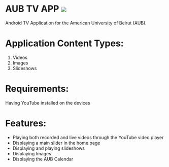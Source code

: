 # AUB TV APP <img src="https://img.shields.io/badge/AUBTV-1.0.0-blueviolet" />
Android TV Application for the American University of Beirut (AUB).

# Application Content Types:
<ol>
  <li>Videos</li>
  <li>Images</li>
  <li>Slideshows</li>
</ol>

# Requirements:
Having YouTube installed on the devices

# Features:
<ul>
  <li>Playing both recorded and live videos through the YouTube video player</li>
  <li>Displaying a main slider in the home page</li>
  <li>Displaying and playing slideshows</li>
  <li>Displaying Images</li>
  <li>Displaying the AUB Calendar</li>
</ul>
